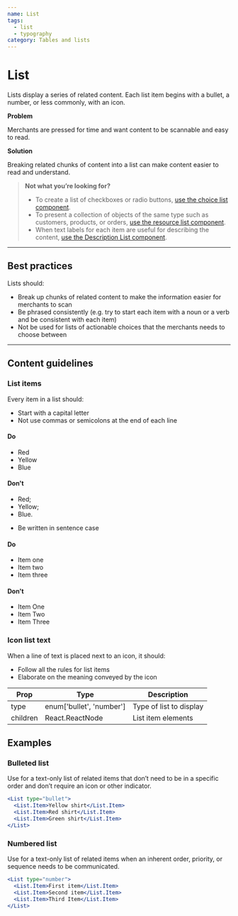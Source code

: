 ```yaml
---
name: List
tags:
  - list
  - typography
category: Tables and lists
---
```


# List

Lists display a series of related content. Each list item begins with a
bullet, a number, or less commonly, with an icon.

**Problem**

Merchants are pressed for time and want content to be scannable and easy to
read.

**Solution**

Breaking related chunks of content into a list can make content easier to read
and understand.

>**Not what you’re looking for?**
>* To create a list of checkboxes or radio buttons, [use the choice list component](/components/forms/choice-list).
>* To present a collection of objects of the same type such as customers, products, or orders, [use the resource list component](components/tables-and-lists/resource-list).
>* When text labels for each item are useful for describing the content, [use the Description List component](/components/tables-and-lists/description-list).

---

## Best practices
Lists should:

* Break up chunks of related content to make the information easier for
merchants to scan
* Be phrased consistently (e.g. try to start each item with a noun or a
  verb and be consistent with each item)
* Not be used for lists of actionable choices that the merchants needs to choose between

---

## Content guidelines

### List items

Every item in a list should:

* Start with a capital letter
* Not use commas or semicolons at the end of each line

<!-- usagelist -->
#### Do
- Red
- Yellow
- Blue

#### Don't
- Red;
- Yellow;
- Blue.
<!-- end -->

- Be written in sentence case

<!-- usagelist -->
#### Do
- Item one
- Item two
- Item three

#### Don't
- Item One
- Item Two
- Item Three
<!-- end -->

### Icon list text

When a line of text is placed next to an icon, it should:
* Follow all the rules for list items
* Elaborate on the meaning conveyed by the icon

| Prop | Type | Description |
| ---- | ---- | ----------- |
| type | enum['bullet', 'number'] | Type of list to display |
| children | React.ReactNode | List item elements |

## Examples

### Bulleted list

Use for a text-only list of related items that don’t need to be in a specific order and don’t require an icon or other indicator.

```jsx
<List type="bullet">
  <List.Item>Yellow shirt</List.Item>
  <List.Item>Red shirt</List.Item>
  <List.Item>Green shirt</List.Item>
</List>
```

### Numbered list

Use for a text-only list of related items when an inherent order, priority, or sequence needs to be communicated.

```jsx
<List type="number">
  <List.Item>First item</List.Item>
  <List.Item>Second item</List.Item>
  <List.Item>Third Item</List.Item>
</List>
```
